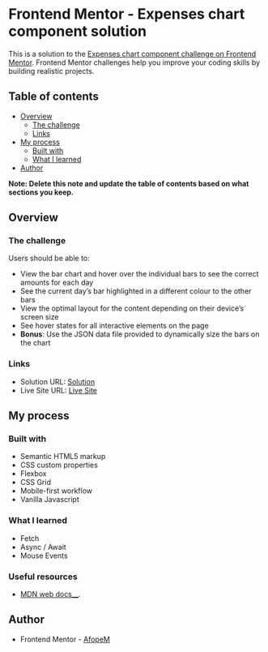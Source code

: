# Frontend Mentor - Expenses chart component solution

This is a solution to the [Expenses chart component challenge on Frontend Mentor](https://www.frontendmentor.io/challenges/expenses-chart-component-e7yJBUdjwt). Frontend Mentor challenges help you improve your coding skills by building realistic projects.

## Table of contents

- [Overview](#overview)
  - [The challenge](#the-challenge)
  - [Links](#links)
- [My process](#my-process)
  - [Built with](#built-with)
  - [What I learned](#what-i-learned)
- [Author](#author)

**Note: Delete this note and update the table of contents based on what sections you keep.**

## Overview

### The challenge

Users should be able to:

- View the bar chart and hover over the individual bars to see the correct amounts for each day
- See the current day’s bar highlighted in a different colour to the other bars
- View the optimal layout for the content depending on their device’s screen size
- See hover states for all interactive elements on the page
- **Bonus**: Use the JSON data file provided to dynamically size the bars on the chart

### Links

- Solution URL: [Solution](https://www.frontendmentor.io/solutions/expenses-chart-solution-pGr-sxERFj)
- Live Site URL: [Live Site](https://afopem.github.io/Expenses-Chart-/)

## My process

### Built with

- Semantic HTML5 markup
- CSS custom properties
- Flexbox
- CSS Grid
- Mobile-first workflow
- Vanilla Javascript

### What I learned

- Fetch
- Async / Await
- Mouse Events

### Useful resources

- [MDN web docs\_\_](https://developer.mozilla.org/en-US/docs/Web/API/Element#mouse_events).

## Author

- Frontend Mentor - [AfopeM](https://www.frontendmentor.io/profile/AfopeM)
